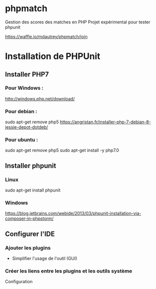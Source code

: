 # phpmatch
Gestion des scores des matches en PHP
Projet expérimental pour tester phpunit

https://waffle.io/mdautrey/phpmatch/join

# Installation de PHPUnit
## Installer PHP7
### Pour Windows :
http://windows.php.net/download/

### Pour debian :
sudo apt-get remove php5
https://angristan.fr/installer-php-7-debian-8-jessie-depot-dotdeb/

### Pour ubuntu :
sudo apt-get remove php5
sudo apt-get install -y php7.0


## Installer phpunit
### Linux
sudo apt-get install phpunit

### Windows
https://blog.jetbrains.com/webide/2013/03/phpunit-installation-via-composer-in-phpstorm/


## Configurer l'IDE
### Ajouter les plugins
- Simplifier l'usage de l'outil (GUI)
### Créer les liens entre les plugins et les outils système
Configuration


